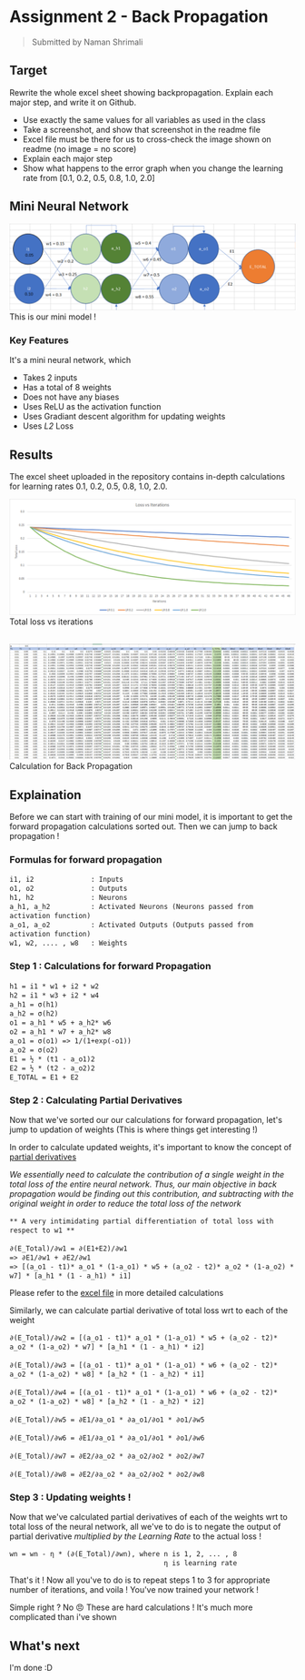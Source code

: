 # Assignment 2 - Back Propagation

> Submitted by Naman Shrimali

## Target
Rewrite the whole excel sheet showing backpropagation. Explain each major step, and write it on Github. 
* Use exactly the same values for all variables as used in the class
* Take a screenshot, and show that screenshot in the readme file
* Excel file must be there for us to cross-check the image shown on readme (no image = no score)
* Explain each major step
* Show what happens to the error graph when you change the learning rate from [0.1, 0.2, 0.5, 0.8, 1.0, 2.0] 

## Mini Neural Network
![Mini Neural Network](assets/mini_model_diagram.png)
This is our mini model !

### Key Features
It's a mini neural network, which
* Takes 2 inputs
* Has a total of 8 weights
* Does not have any biases 
* Uses ReLU as the activation function
* Uses Gradiant descent algorithm for updating weights
* Uses _L2_ Loss

## Results
The excel sheet uploaded in the repository contains in-depth calculations for learning rates 0.1, 0.2, 0.5, 0.8, 1.0, 2.0.
<br>

![Total loss vs Iterations](assets/lr_loss_vs_iterations.png)
Total loss vs iterations
<br><br>

![Back Propagation Calculation](assets/calc_back_prop.png)
Calculation for Back Propagation


## Explaination
Before we can start with training of our mini model, it is important to get the forward propagation calculations sorted out. Then we can jump to back propagation !
### Formulas for forward propagation
```
i1, i2              : Inputs
o1, o2              : Outputs
h1, h2              : Neurons
a_h1, a_h2          : Activated Neurons (Neurons passed from activation function)
a_o1, a_o2          : Activated Outputs (Outputs passed from activation function)
w1, w2, .... , w8   : Weights
```
### Step 1 : Calculations for forward Propagation
```
h1 = i1 * w1 + i2 * w2		
h2 = i1 * w3 + i2 * w4		
a_h1 = σ(h1)		
a_h2 = σ(h2)		
o1 = a_h1 * w5 + a_h2* w6		
o2 = a_h1 * w7 + a_h2* w8		
a_o1 = σ(o1) => 1/(1+exp(-o1))		
a_o2 = σ(o2)		
E1 = ½ * (t1 - a_o1)2		
E2 = ½ * (t2 - a_o2)2		
E_TOTAL = E1 + E2		
```
### Step 2 : Calculating Partial Derivatives
Now that we've sorted our our calculations for forward propagation, let's jump to updation of weights (This is where things get interesting !)

In order to calculate updated weights, it's important to know the concept of [partial derivatives](https://www.khanacademy.org/math/multivariable-calculus/multivariable-derivatives/partial-derivative-and-gradient-articles/a/introduction-to-partial-derivatives)

*We essentially need to calculate the contribution of a single weight in the total loss of the entire neural network. Thus, our main objective in back propagation would be finding out this contribution, and subtracting with the original weight in order to reduce the total loss of the network* 

```
** A very intimidating partial differentiation of total loss with respect to w1 **

∂(E_Total)/∂w1 = ∂(E1+E2)/∂w1 
=> ∂E1/∂w1 + ∂E2/∂w1 
=> [(a_o1 - t1)* a_o1 * (1-a_o1) * w5 + (a_o2 - t2)* a_o2 * (1-a_o2) * w7] * [a_h1 * (1 - a_h1) * i1]
```

Please refer to the [excel file](https://github.com/nikshrimali/TSAI_END2_Phase1/blob/Assignment2-BackPropagation/Back%20Propagation%20Calculation.xlsx) in more detailed calculations

Similarly, we can calculate partial derivative of total loss wrt to each of the weight

```
∂(E_Total)/∂w2 = [(a_o1 - t1)* a_o1 * (1-a_o1) * w5 + (a_o2 - t2)* a_o2 * (1-a_o2) * w7] * [a_h1 * (1 - a_h1) * i2]														

∂(E_Total)/∂w3 = [(a_o1 - t1)* a_o1 * (1-a_o1) * w6 + (a_o2 - t2)* a_o2 * (1-a_o2) * w8] * [a_h2 * (1 - a_h2) * i1]														

∂(E_Total)/∂w4 = [(a_o1 - t1)* a_o1 * (1-a_o1) * w6 + (a_o2 - t2)* a_o2 * (1-a_o2) * w8] * [a_h2 * (1 - a_h2) * i2]														

∂(E_Total)/∂w5 = ∂E1/∂a_o1 * ∂a_o1/∂o1 * ∂o1/∂w5								

∂(E_Total)/∂w6 = ∂E1/∂a_o1 * ∂a_o1/∂o1 * ∂o1/∂w6

∂(E_Total)/∂w7 = ∂E2/∂a_o2 * ∂a_o2/∂o2 * ∂o2/∂w7								

∂(E_Total)/∂w8 = ∂E2/∂a_o2 * ∂a_o2/∂o2 * ∂o2/∂w8								
```	
### Step 3 : Updating weights !
Now that we've calculated partial derivatives of each of the weights wrt to total loss of the neural network, all we've to do is to negate the output of partial derivative _multiplied by the Learning Rate_ to the actual loss !

```
wn = wn - η * (∂(E_Total)/∂wn), where n is 1, 2, ... , 8
                                      η is learning rate
```
That's it ! Now all you've to do is to repeat steps 1 to 3 for appropriate number of iterations, and voila ! You've now trained your network ! 

Simple right ? No 😠 These are hard calculations ! It's much more complicated than i've shown

## What's next

I'm done :D

